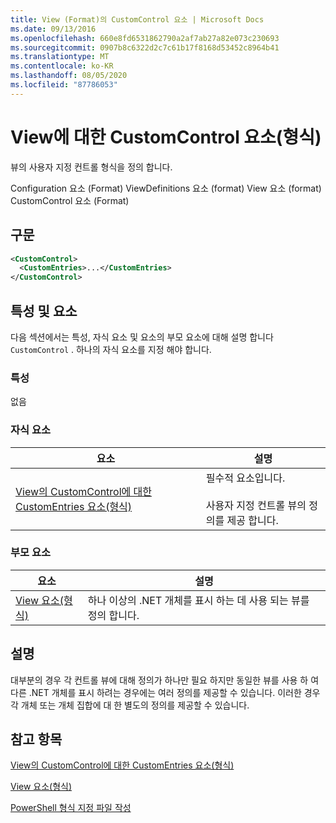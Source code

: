 ```yaml
---
title: View (Format)의 CustomControl 요소 | Microsoft Docs
ms.date: 09/13/2016
ms.openlocfilehash: 660e8fd6531862790a2af7ab27a82e073c230693
ms.sourcegitcommit: 0907b8c6322d2c7c61b17f8168d53452c8964b41
ms.translationtype: MT
ms.contentlocale: ko-KR
ms.lasthandoff: 08/05/2020
ms.locfileid: "87786053"
---
```

# <a name="customcontrol-element-for-view-format"></a>View에 대한 CustomControl 요소(형식)

뷰의 사용자 지정 컨트롤 형식을 정의 합니다.

Configuration 요소 (Format) ViewDefinitions 요소 (format) View 요소 (format) CustomControl 요소 (Format)

## <a name="syntax"></a>구문

```xml
<CustomControl>
  <CustomEntries>...</CustomEntries>
</CustomControl>
```

## <a name="attributes-and-elements"></a>특성 및 요소

다음 섹션에서는 특성, 자식 요소 및 요소의 부모 요소에 대해 설명 합니다 `CustomControl` . 하나의 자식 요소를 지정 해야 합니다.

### <a name="attributes"></a>특성

없음

### <a name="child-elements"></a>자식 요소

|요소|설명|
|-------------|-----------------|
|[View의 CustomControl에 대한 CustomEntries 요소(형식)](./customentries-element-for-customcontrol-for-view-format.md)|필수적 요소입니다.<br /><br /> 사용자 지정 컨트롤 뷰의 정의를 제공 합니다.|

### <a name="parent-elements"></a>부모 요소

|요소|설명|
|-------------|-----------------|
|[View 요소(형식)](./view-element-format.md)|하나 이상의 .NET 개체를 표시 하는 데 사용 되는 뷰를 정의 합니다.|

## <a name="remarks"></a>설명

대부분의 경우 각 컨트롤 뷰에 대해 정의가 하나만 필요 하지만 동일한 뷰를 사용 하 여 다른 .NET 개체를 표시 하려는 경우에는 여러 정의를 제공할 수 있습니다. 이러한 경우 각 개체 또는 개체 집합에 대 한 별도의 정의를 제공할 수 있습니다.

## <a name="see-also"></a>참고 항목

[View의 CustomControl에 대한 CustomEntries 요소(형식)](./customentries-element-for-customcontrol-for-view-format.md)

[View 요소(형식)](./view-element-format.md)

[PowerShell 형식 지정 파일 작성](./writing-a-powershell-formatting-file.md)
